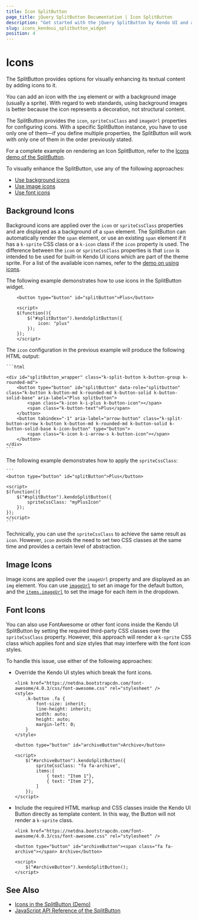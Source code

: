 ```yaml
---
title: Icon SplitButton
page_title: jQuery SplitButton Documentation | Icon SplitButton
description: "Get started with the jQuery SplitButton by Kendo UI and add background, image, or font icons to enhance the visualization of the widget."
slug: icons_kendoui_splitbutton_widget
position: 4
---
```


# Icons

The SplitButton provides options for visually enhancing its textual content by adding icons to it.

You can add an icon with the `img` element or with a background image (usually a sprite). With regard to web standards, using background images is better because the icon represents a decoration, not structural content.

The SplitButton provides the `icon`, `spriteCssClass` and `imageUrl` properties for configuring icons. With a specific SplitButton instance, you have to use only one of them&mdash;if you define multiple properties, the SplitButton will work with only one of them in the order previously stated.

For a complete example on rendering an Icon SplitButton, refer to the [Icons demo of the SplitButton](https://demos.telerik.com/kendo-ui/splitbutton/icons).

To visually enhance the SplitButton, use any of the following approaches:
* [Use background icons](#background-icons)
* [Use image icons](#image-icons)
* [Use font icons](#font-icons)

## Background Icons

Background icons are applied over the `icon` or `spriteCssClass` properties and are displayed as a background of a `span` element. The SplitButton can automatically render the `span` element, or use an existing `span` element if it has a `k-sprite` CSS class or a `k-icon` class if the `icon` property is used. The difference between the `icon` or `spriteCssClass` properties is that `icon` is intended to be used for built-in Kendo UI icons which are part of the theme sprite. For a list of the available icon names, refer to the [demo on using icons](https://demos.telerik.com/kendo-ui/web/styling/icons.html).

The following example demonstrates how to use icons in the SplitButton widget.

```
	<button type="button" id="splitButton">Plus</button>

	<script>
	$(function(){
		$("#splitButton").kendoSplitButton({
			icon: "plus"
		});
	});
	</script>
```

The `icon` configuration in the previous example will produce the following HTML output:

	```html
    
    <div id="splitButton_wrapper" class="k-split-button k-button-group k-rounded-md">
        <button type="button" id="splitButton" data-role="splitbutton" class="k-button k-button-md k-rounded-md k-button-solid k-button-solid-base" aria-label="Plus splitbutton">
            <span class="k-icon k-i-plus k-button-icon"></span>
            <span class="k-button-text">Plus</span>
        </button>
        <button tabindex="-1" aria-label="arrow-button" class="k-split-button-arrow k-button k-button-md k-rounded-md k-button-solid k-button-solid-base k-icon-button" type="button">
            <span class="k-icon k-i-arrow-s k-button-icon"></span>
        </button>
    </div>
    ```

The following example demonstrates how to apply the `spriteCssClass`:

	```
    <button type="button" id="splitButton">Plus</button>

	<script>
	$(function(){
		$("#splitButton").kendoSplitButton({
			spriteCssClass: "myPlusIcon"
		});
	});
	</script>
    ```

Technically, you can use the `spriteCssClass` to achieve the same result as `icon`. However, `icon` avoids the need to set two CSS classes at the same time and provides a certain level of abstraction. 

## Image Icons

Image icons are applied over the `imageUrl` property and are displayed as an `img` element. You can use [`imageUrl`](/api/javascript/ui/splitbutton/configuration/imageurl) to set an image for the default button, and the [`items.imageUrl`](/api/javascript/ui/splitbutton/configuration/items) to set the image for each item in the dropdown.

## Font Icons

You can also use FontAwesome or other font icons inside the Kendo UI SplitButton by setting the required third-party CSS classes over the `spriteCssClass` property. However, this approach will render a `k-sprite` CSS class which applies font and size styles that may interfere with the font icon styles.

To handle this issue, use either of the following approaches:

* Override the Kendo UI styles which break the font icons.

    ```dojo
    <link href="https://netdna.bootstrapcdn.com/font-awesome/4.0.3/css/font-awesome.css" rel="stylesheet" />
    <style>
        .k-button .fa {
            font-size: inherit;
            line-height: inherit;
            width: auto;
            height: auto;
            margin-left: 0;
        }
    </style>

    <button type="button" id="archiveButton">Archive</button>

    <script>
        $("#archiveButton").kendoSplitButton({
            spriteCssClass: "fa fa-archive",
            items:[
                { text: "Item 1"},
                { text: "Item 2"},
            ]
        });
    </script>
    ```

* Include the required HTML markup and CSS classes inside the Kendo UI Button directly as template content. In this way, the Button will not render a `k-sprite` class.

    ```dojo
    <link href="https://netdna.bootstrapcdn.com/font-awesome/4.0.3/css/font-awesome.css" rel="stylesheet" />

    <button type="button" id="archiveButton"><span class="fa fa-archive"></span> Archive</button>

    <script>
        $("#archiveButton").kendoSplitButton();
    </script>
    ```

## See Also

* [Icons in the SplitButton (Demo)](https://demos.telerik.com/kendo-ui/splitbutton/icons)
* [JavaScript API Reference of the SplitButton](/api/javascript/ui/splitbutton)
